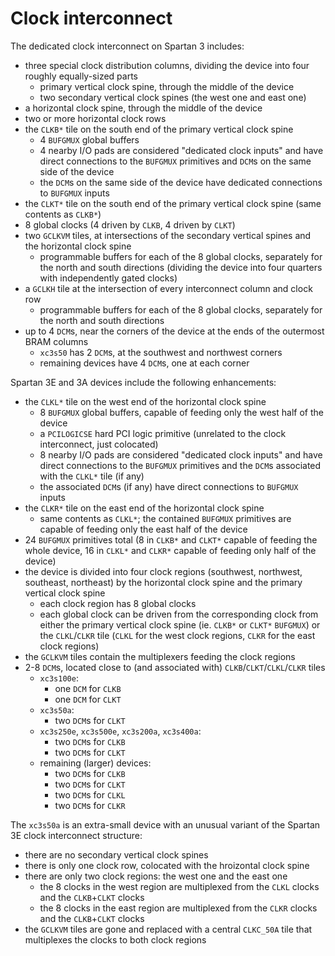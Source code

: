# Clock interconnect

The dedicated clock interconnect on Spartan 3 includes:

- three special clock distribution columns, dividing the device into four roughly equally-sized parts
  - primary vertical clock spine, through the middle of the device
  - two secondary vertical clock spines (the west one and east one)
- a horizontal clock spine, through the middle of the device
- two or more horizontal clock rows
- the `CLKB*` tile on the south end of the primary vertical clock spine
  - 4 `BUFGMUX` global buffers
  - 4 nearby I/O pads are considered "dedicated clock inputs" and have direct connections to the `BUFGMUX` primitives and `DCM`s on the same side of the device
  - the `DCM`s on the same side of the device have dedicated connections to `BUFGMUX` inputs
- the `CLKT*` tile on the south end of the primary vertical clock spine (same contents as `CLKB*`)
- 8 global clocks (4 driven by `CLKB`, 4 driven by `CLKT`)
- two `GCLKVM` tiles, at intersections of the secondary vertical spines and the horizontal clock spine
  - programmable buffers for each of the 8 global clocks, separately for the north and south directions (dividing the device into four quarters with independently gated clocks)
- a `GCLKH` tile at the intersection of every interconnect column and clock row
  - programmable buffers for each of the 8 global clocks, separately for the north and south directions
- up to 4 `DCM`s, near the corners of the device at the ends of the outermost BRAM columns
  - `xc3s50` has 2 `DCM`s, at the southwest and northwest corners
  - remaining devices have 4 `DCM`s, one at each corner

Spartan 3E and 3A devices include the following enhancements:

- the `CLKL*` tile on the west end of the horizontal clock spine
  - 8 `BUFGMUX` global buffers, capable of feeding only the west half of the device
  - a `PCILOGICSE` hard PCI logic primitive (unrelated to the clock interconnect, just colocated)
  - 8 nearby I/O pads are considered "dedicated clock inputs" and have direct connections to the `BUFGMUX` primitives and the `DCM`s associated with the `CLKL*` tile (if any)
  - the associated `DCM`s (if any) have direct connections to `BUFGMUX` inputs
- the `CLKR*` tile on the east end of the horizontal clock spine
  - same contents as `CLKL*`; the contained `BUFGMUX` primitives are capable of feeding only the east half of the device
- 24 `BUFGMUX` primitives total (8 in `CLKB*` and `CLKT*` capable of feeding the whole device, 16 in `CLKL*` and `CLKR*` capable of feeding only half of the device)
- the device is divided into four clock regions (southwest, northwest, southeast, northeast) by the horizontal clock spine and the primary vertical clock spine
  - each clock region has 8 global clocks
  - each global clock can be driven from the corresponding clock from either the primary vertical clock spine (ie. `CLKB*` or `CLKT*` `BUFGMUX`) or the `CLKL`/`CLKR` tile (`CLKL` for the west clock regions, `CLKR` for the east clock regions)
- the `GCLKVM` tiles contain the multiplexers feeding the clock regions
- 2-8 `DCM`s, located close to (and associated with) `CLKB`/`CLKT`/`CLKL`/`CLKR` tiles
  - `xc3s100e`:
    - one `DCM` for `CLKB`
    - one `DCM` for `CLKT`
  - `xc3s50a`:
    - two `DCM`s for `CLKT`
  - `xc3s250e`, `xc3s500e`, `xc3s200a`, `xc3s400a`:
    - two `DCM`s for `CLKB`
    - two `DCM`s for `CLKT`
  - remaining (larger) devices:
    - two `DCM`s for `CLKB`
    - two `DCM`s for `CLKT`
    - two `DCM`s for `CLKL`
    - two `DCM`s for `CLKR`

The `xc3s50a` is an extra-small device with an unusual variant of the Spartan 3E clock interconnect structure:

- there are no secondary vertical clock spines
- there is only one clock row, colocated with the hroizontal clock spine
- there are only two clock regions: the west one and the east one
  - the 8 clocks in the west region are multiplexed from the `CLKL` clocks and the `CLKB`+`CLKT` clocks
  - the 8 clocks in the east region are multiplexed from the `CLKR` clocks and the `CLKB`+`CLKT` clocks
- the `GCLKVM` tiles are gone and replaced with a central `CLKC_50A` tile that multiplexes the clocks to both clock regions
